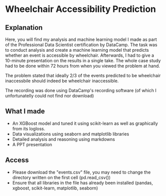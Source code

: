 # Wheelchair Accessibility Prediction

## Explanation
Here, you will find my analysis and machine learning model I made as part of the Professional Data Scientist certification by DataCamp. The task was to conduct analysis and create a machine learning model that predicts whether an event is accessible by wheelchair. Afterwards, I had to give a 10-minute presentation on the results in a single take. The whole case study had to be done within 72 hours from when you viewed the problem at hand.

The problem stated that ideally 2/3 of the events predicted to be wheelchair inaccessbile should indeed be wheelchair inaccessible.

The recording was done using DataCamp's recording software (of which I unfortunatelly could not find nor download)

## What I made

* An XGBoost model and tuned it using scikit-learn as well as graphically from its logloss.
* Data visualizations using seaborn and matplotlib libraries
* Detailed analysis and reasoning using markdowns
* A PPT presentation 

## Access
* Please download the "events.csv" file, you may need to change the directory written on the first cell (pd.read_csv())
* Ensure that all libraries in the file has already been installed (pandas, xgboost, scikit-learn, matplotlib, seaborn)
